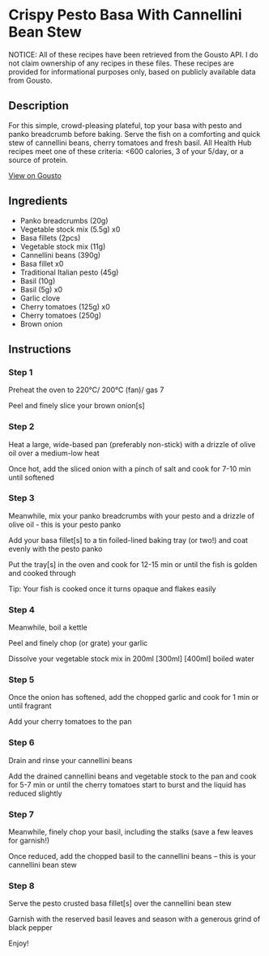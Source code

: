 # Crispy Pesto Basa With Cannellini Bean Stew

NOTICE: All of these recipes have been retrieved from the Gousto API. I do not claim ownership of any recipes in these files. These recipes are provided for informational purposes only, based on publicly available data from Gousto.

## Description

For this simple, crowd-pleasing plateful, top your basa with pesto and panko breadcrumb before baking. Serve the fish on a comforting and quick stew of cannellini beans, cherry tomatoes and fresh basil. All Health Hub recipes meet one of these criteria: <600 calories, 3 of your 5/day, or a source of protein.

[View on Gousto](https://www.gousto.co.uk/recipes/cookbook/crispy-pesto-fish-with-cannellini-beans)

## Ingredients

- Panko breadcrumbs (20g)
- Vegetable stock mix (5.5g) x0
- Basa fillets (2pcs)
- Vegetable stock mix (11g)
- Cannellini beans (390g)
- Basa fillet x0
- Traditional Italian pesto (45g)
- Basil (10g)
- Basil (5g) x0
- Garlic clove
- Cherry tomatoes (125g) x0
- Cherry tomatoes (250g)
- Brown onion

## Instructions


### Step 1

Preheat the oven to 220°C/ 200°C (fan)/ gas 7

Peel and finely slice your brown onion[s]


### Step 2

Heat a large, wide-based pan (preferably non-stick) with a drizzle of olive oil over a medium-low heat

Once hot, add the sliced onion with a pinch of salt and cook for 7-10 min until softened


### Step 3

Meanwhile, mix your panko breadcrumbs with your pesto and a drizzle of olive oil - this is your pesto panko

Add your basa fillet[s] to a tin foiled-lined baking tray (or two!) and coat evenly with the pesto panko

Put the tray[s] in the oven and cook for 12-15 min or until the fish is golden and cooked through

Tip: Your fish is cooked once it turns opaque and flakes easily


### Step 4

Meanwhile, boil a kettle

Peel and finely chop (or grate) your garlic

Dissolve your vegetable stock mix in 200ml <span class="text-purple">[300ml] </span><span class="text-danger">[400ml]</span> boiled water


### Step 5

Once the onion has softened, add the chopped garlic and cook for 1 min or until fragrant

Add your cherry tomatoes to the pan


### Step 6

Drain and rinse your cannellini beans

Add the drained cannellini beans and vegetable stock to the pan and cook for 5-7 min or until the cherry tomatoes start to burst and the liquid has reduced slightly


### Step 7

Meanwhile, finely chop your basil, including the stalks (save a few leaves for garnish!)

Once reduced, add the chopped basil to the cannellini beans – this is your cannellini bean stew

### Step 8

Serve the pesto crusted basa fillet[s] over the cannellini bean stew

Garnish with the reserved basil leaves and season with a generous grind of black pepper

Enjoy!

